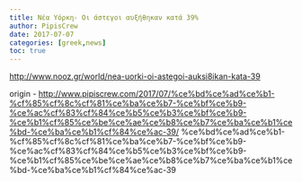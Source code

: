 ```yaml
---
title: Νέα Υόρκη- Οι άστεγοι αυξήθηκαν κατά 39%
author: PipisCrew
date: 2017-07-07
categories: [greek,news]
toc: true
---
```


http://www.nooz.gr/world/nea-uorki-oi-astegoi-auksi8ikan-kata-39

origin - http://www.pipiscrew.com/2017/07/%ce%bd%ce%ad%ce%b1-%cf%85%cf%8c%cf%81%ce%ba%ce%b7-%ce%bf%ce%b9-%ce%ac%cf%83%cf%84%ce%b5%ce%b3%ce%bf%ce%b9-%ce%b1%cf%85%ce%be%ce%ae%ce%b8%ce%b7%ce%ba%ce%b1%ce%bd-%ce%ba%ce%b1%cf%84%ce%ac-39/ %ce%bd%ce%ad%ce%b1-%cf%85%cf%8c%cf%81%ce%ba%ce%b7-%ce%bf%ce%b9-%ce%ac%cf%83%cf%84%ce%b5%ce%b3%ce%bf%ce%b9-%ce%b1%cf%85%ce%be%ce%ae%ce%b8%ce%b7%ce%ba%ce%b1%ce%bd-%ce%ba%ce%b1%cf%84%ce%ac-39